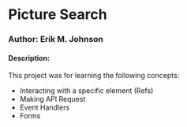 # Picture Search

### Author: Erik M. Johnson

#### Description:
This project was for learning the following concepts:

- Interacting with a specific element (Refs)
- Making API Request
- Event Handlers
- Forms
